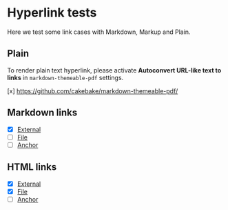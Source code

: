 Hyperlink tests
===============

Here we test some link cases with Markdown, Markup and Plain.

Plain
-----

To render plain text hyperlink, please activate **Autoconvert URL-like text to links** in `markdown-themeable-pdf` settings.

[x] https://github.com/cakebake/markdown-themeable-pdf/

Markdown links
--------------

-	[x] [External](https://github.com/cakebake/markdown-themeable-pdf/)
-	[ ] [File](file:///home/jens/.atom/packages/markdown-themeable-pdf/tests/Demo.pdf)
-	[ ] [Anchor](#markdown-links)

HTML links
----------

-	[x] <a href="https://github.com/cakebake/markdown-themeable-pdf/">External</a>
-	[x] <a href="file:///home/jens/.atom/packages/markdown-themeable-pdf/tests/Demo.pdf">File</a>
-	[ ] <a href="#html-links">Anchor</a>
